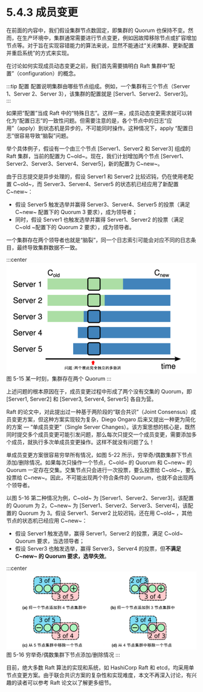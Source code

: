 # 5.4.3 成员变更

在前面的内容中，我们假设集群节点数固定，即集群的 Quorum 也保持不变。然而，在生产环境中，集群通常需要进行节点变更，例如因故障移除节点或扩容增加节点等。对于旨在实现容错能力的算法来说，显然不能通过“关闭集群、更新配置并重启系统”的方式来实现。

在讨论如何实现成员动态变更之前，我们首先需要搞明白 Raft 集群中“配置”（configuration）的概念。

:::tip 配置
配置说明集群由哪些节点组成。例如，一个集群有三个节点（Server 1、Server 2、Server 3），该集群的配置就是 [Server1、Server2、Server3]。
:::

如果把“配置”当成 Raft 中的“特殊日志”。这样一来，成员动态变更需求就可以转化为“配置日志”的一致性问题。但需要注意的是，各个节点中的日志“应用”（apply）到状态机是异步的，不可能同时操作。这种情况下，apply “配置日志”很容易导致“脑裂”问题。

举个具体例子，假设有一个由三个节点 [Server1、Server2 和 Server3] 组成的 Raft 集群，当前的配置为 C~old~。现在，我们计划增加两个节点 [Server1、Server2、Server3、Server4、Server5]，新的配置为 C~new~。

由于日志提交是异步处理的，假设 Server1 和 Server2 比较迟钝，仍在使用老配置 C~old~，而 Server3、Server4、Server5 的状态机已经应用了新配置 C~new~：

- 假设 Server5 触发选举并赢得 Server3、Server4、Server5 的投票（满足 C~new~ 配置下的 Quorum 3 要求），成为领导者；
- 同时，假设 Server1 也触发选举并赢得 Server1、Server2 的投票（满足 C~old ~配置下的 Quorum 2 要求），成为领导者。

一个集群存在两个领导者也就是“脑裂”，同一个日志索引可能会对应不同的日志条目，最终导致集群数据不一致。

:::center
  ![](../assets/raft-ConfChange.png) <br/>
  图 5-15 某一时刻，集群存在两个 Quorum 
:::

上述问题的根本原因在于，成员变更过程中形成了两个没有交集的 Quorum，即 [Server1, Server2] 和 [Server3, Server4, Server5] 各自为营。

Raft 的论文中，对此提出过一种基于两阶段的“联合共识”（Joint Consensus）成员变更方案，但这种方案实现较为复杂，Diego Ongaro 后来又提出一种更为简化的方案 — “单成员变更”（Single Server Changes）。该方案思想的核心是，既然同时提交多个成员变更可能引发问题，那么每次只提交一个成员变更，需要添加多个成员，就执行多次单成员变更操作。这样不就没有问题了么！

单成员变更方案很容易穷举所有情况，如图 5-22 所示，穷举奇/偶数集群下节点添加/删除情况。如果每次只操作一个节点，C~old~ 的 Quorum 和 C~new~ 的 Quorum 一定存在交集。交集节点只会进行一次投票，要么投票给 C~old~，要么投票给 C~new~。因此，不可能出现两个符合条件的 Quorum，也就不会出现两个领导者。

以图 5-16 第二种情况为例，C~old~ 为 [Server1、Server2、Server3]，该配置的 Quorum 为 2，C~new~ 为 [Server1、Server2、Server3、Server4]，该配置的 Quorum 为 3。假设 Server1、Server2 比较迟钝，还在用 C~old~ ，其他节点的状态机已经应用 C~new~：
- 假设 Server1 触发选举，赢得 Server1，Server2 的投票，满足 C~old~ Quorum 要求，当选领导者；
- 假设 Server3 也触发选举，赢得 Server3，Server4 的投票，但**不满足 C~new~ 的 Quorum 要求，选举失效**。

:::center
  ![](../assets/raft-single-server.svg) <br/>
  图 5-16 穷举奇/偶数集群下节点添加/删除情况
:::

目前，绝大多数 Raft 算法的实现和系统，如 HashiCorp Raft 和 etcd，均采用单节点变更方案。由于联合共识方案的复杂性和实现难度，本文不再深入讨论，有兴趣的读者可以参考 Raft 论文以了解更多细节。